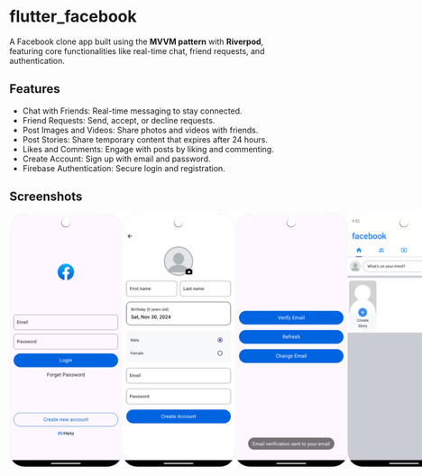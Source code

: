 # flutter_facebook

A Facebook clone app built using the **MVVM pattern** with **Riverpod**, featuring core functionalities like real-time chat, friend requests, and authentication.

## Features

- Chat with Friends: Real-time messaging to stay connected.
- Friend Requests: Send, accept, or decline requests.
- Post Images and Videos: Share photos and videos with friends.
- Post Stories: Share temporary content that expires after 24 hours.
- Likes and Comments: Engage with posts by liking and commenting.
- Create Account: Sign up with email and password.
- Firebase Authentication: Secure login and registration.

## Screenshots

<div style="display: flex; justify-content: space-between;">
  <img src="assets/screenshots/1.png" width="200" />
  <img src="assets/screenshots/2.png" width="200" />
  <img src="assets/screenshots/3.png" width="200" />
  <img src="assets/screenshots/4.png" width="200" />
  <img src="assets/screenshots/5.png" width="200" />
  <img src="assets/screenshots/6.png" width="200" />
  <img src="assets/screenshots/7.png" width="200" />
  <img src="assets/screenshots/8.png" width="200" />
  <img src="assets/screenshots/9.png" width="200" />
  <img src="assets/screenshots/10.png" width="200" />
  <img src="assets/screenshots/11.png" width="200" />
  <img src="assets/screenshots/12.png" width="200" />
  <img src="assets/screenshots/13.png" width="200" />
  <img src="assets/screenshots/14.png" width="200" />
  <img src="assets/screenshots/15.png" width="200" />
</div>
